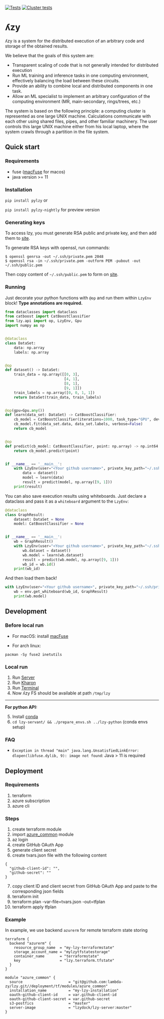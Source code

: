 [![Tests](https://github.com/lambda-zy/lzy/actions/workflows/pull-tests.yaml/badge.svg)](https://github.com/lambda-zy/lzy/actions/workflows/pull-tests.yaml)
[![Cluster tests](https://github.com/lambda-zy/lzy/actions/workflows/acceptance-tests-cron.yaml/badge.svg)](https://github.com/lambda-zy/lzy/actions/workflows/acceptance-tests-cron.yaml)

# ʎzy

ʎzy is a system for the distributed execution of an arbitrary code and storage of the obtained results.

We believe that the goals of this system are:
- Transparent scaling of code that is not generally intended for distributed execution
- Run ML training and inference tasks in one computing environment, effectively balancing the load between these circuits.
- Provide an ability to combine local and distributed components in one task.
- Allow an ML specialist to implement an arbitrary configuration of the computing environment (MR, main-secondary, rings/trees, etc.)

The system is based on the following principle: a computing cluster is represented as one large UNIX machine. Calculations communicate with each other using shared files, pipes, and other familiar machinery. The user controls this large UNIX machine either from his local laptop, where the system crawls through a partition in the file system.

## Quick start

### Requirements
* fuse ([macFuse](https://osxfuse.github.io) for macos)
* java version >= 11

### Installation

`pip install pylzy` or 

`pip install pylzy-nightly` for preview version

### Generating keys
To access lzy, you must generate RSA public and private key, and then add them to [site](http://lzy.ai/keys).

To generate RSA keys with openssl, run commands:
```shell
$ openssl genrsa -out ~/.ssh/private.pem 2048
$ openssl rsa -in ~/.ssh/private.pem -outform PEM -pubout -out ~/.ssh/public.pem
```

Then copy content of `~/.ssh/public.pem` to form on [site](http://lzy.ai/keys).

### Running

Just decorate your python functions with `@op` and run them within `LzyEnv` block! **Type annotations are required.**

```python
from dataclasses import dataclass
from catboost import CatBoostClassifier
from lzy.api import op, LzyEnv, Gpu
import numpy as np


@dataclass
class DataSet:
    data: np.array
    labels: np.array


@op
def dataset() -> DataSet:
    train_data = np.array([[0, 3],
                           [4, 1],
                           [8, 1],
                           [9, 1]])
    train_labels = np.array([0, 0, 1, 1])
    return DataSet(train_data, train_labels)


@op(gpu=Gpu.any())
def learn(data_set: DataSet) -> CatBoostClassifier:
    cb_model = CatBoostClassifier(iterations=1000, task_type="GPU", devices='0:1')
    cb_model.fit(data_set.data, data_set.labels, verbose=False)
    return cb_model


@op
def predict(cb_model: CatBoostClassifier, point: np.array) -> np.int64:
    return cb_model.predict(point)


if __name__ == '__main__':
    with LzyEnv(user="<Your github username>", private_key_path="~/.ssh/private.pem"):
        data = dataset()
        model = learn(data)
        result = predict(model, np.array([9, 1]))
    print(result)

```

You can also save execution results using whiteboards. Just declare a dataclass and pass it as a `whiteboard` argument to the `LzyEnv`:

```python
@dataclass
class GraphResult:
    dataset: DataSet = None
    model: CatBoostClassifier = None


if __name__ == '__main__':
    wb = GraphResult()
    with LzyEnv(user="<Your github username>", private_key_path="~/.ssh/private.pem", whiteboard=wb):
        wb.dataset = dataset()
        wb.model = learn(wb.dataset)
        result = predict(wb.model, np.array([9, 1]))
        wb_id = wb.id()
    print(wb_id)
```

And then load them back!

```python
with LzyEnv(user="<Your github username>", private_key_path="~/.ssh/private.pem") as env:
    wb = env.get_whiteboard(wb_id, GraphResult)
    print(wb.model)
```

## Development

### Before local run

* For macOS: install [macFuse](https://osxfuse.github.io)

* For arch linux:
```
pacman -Sy fuse2 inetutils
```

### Local run

1. Run [Server](lzy-server/readme.md)
2. Run [Kharon](lzy-kharon/readme.md)
3. Run [Terminal](lzy-servant/readme.md)
4. Now ʎzy FS should be available at path `/tmp/lzy`
---
**For python API:**

5. Install [conda](https://docs.conda.io/projects/conda/en/latest/user-guide/install/index.html)
6. `cd lzy-servant/ && ./prepare_envs.sh ../lzy-python` (conda envs setup)

### FAQ

* ```Exception in thread "main" java.lang.UnsatisfiedLinkError: dlopen(libfuse.dylib, 9): image not found```: Java > 11 is required

## Deployment

### Requirements

1) terraform
2) azure subscription
3) azure cli

### Steps

1) create terraform module
2) import [azure_common](deployment/tf/modules/azure_common) module
3) az login
4) create GitHub OAuth App
5) generate client secret
6) create tvars.json file with the following content

```
{
  "github-client-id": "",
  "github-secret": ""
}
```

7) copy client ID and client secret from GitHub OAuth App and paste to the corresponding json fields 
8) terraform init
9) terraform plan -var-file=tvars.json -out=tfplan
10) terraform apply tfplan

### Example

In example, we use backend `azurerm` for remote terraform state storing

```
terraform {
  backend "azurerm" {
    resource_group_name  = "my-lzy-terraformstate"
    storage_account_name = "mylzytfstatestorage"
    container_name       = "terraformstate"
    key                  = "lzy.terraform.tfstate"
  }
}

module "azure_common" {
  source                     = "git@github.com:lambda-zy/lzy.git//deployment/tf/modules/azure_common"
  installation_name          = "my-lzy-installation"
  oauth-github-client-id     = var.github-client-id
  oauth-github-client-secret = var.github-secret
  s3-postfics                = "master"
  server-image               = "lzydock/lzy-server:master"
}
```

